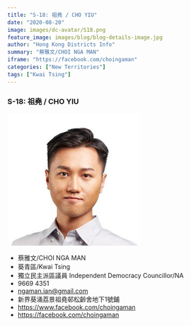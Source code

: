 ```yaml
---
title: "S-18: 祖堯 / CHO YIU"
date: "2020-08-20"
image: images/dc-avatar/S18.png
feature_image: images/blog/blog-details-image.jpg
author: "Hong Kong Districts Info"
summary: "蔡雅文/CHOI NGA MAN"
iframe: "https://facebook.com/choingaman"
categories: ["New Territories"]
tags: ["Kwai Tsing"]
---
```


### S-18: 祖堯 / CHO YIU  
![](/images/dc-avatar/S18.png)  

 - 蔡雅文/CHOI NGA MAN  
 - 葵青區/Kwai Tsing  
 - 獨立民主派區議員 Independent Democracy Councillor/NA  
 - 9669 4351  
 - ngaman.ian@gmail.com  
 - 新界葵涌荔景祖堯邨松齡舍地下1號鋪  
 - https://www.facebook.com/choingaman  
 - https://facebook.com/choingaman
